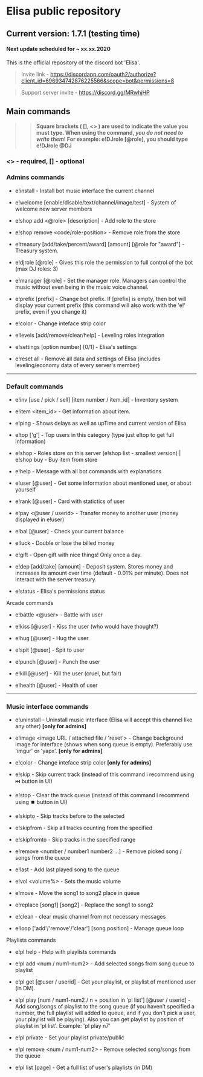 # Elisa public repository
## Current version: 1.7.1 (testing time)
#### Next update scheduled for ~ xx.xx.2020
This is the official repository of the discord bot 'Elisa'.

> Invite link - https://discordapp.com/oauth2/authorize?client_id=696934742876225566&scope=bot&permissions=8

> Support server invite - https://discord.gg/MRwhjHP

  ## Main commands
>> __Square brackets ( [], <> ) are used to indicate the value you must type. When using the command, *you do not need to write them*! For example: e!DJrole [@role], you should type e!DJrole @DJ__


### <> - required, [] - optional


### Admins commands

- e!install - Install bot music interface the current channel

- e!welcome [enable/disable/text/channel/image/test] - System of welcome new server members

- e!shop add <@role> <cost> [description] - Add role to the store

- e!shop remove <code/role-position> - Remove role from the store

- e!treasury [add/take/percent/award] [amount] [@role for "award"] - Treasury system.

- e!djrole [@role] - Gives this role the permission to full control of the bot (max DJ roles: 3)

- e!manager [@role] - Set the manager role. Managers can control the music without even being in the music voice channel.

- e!prefix [prefix] - Change bot prefix. If [prefix] is empty, then bot will display your current prefix (this command will also work with the 'e!' prefix, even if you change it)

- e!color <color name> - Change inteface strip color

- e!levels [add/remove/clear/help] - Leveling roles integration

- e!settings [option number] [0/1] - Elisa's settings

- e!reset all - Remove all data and settings of Elisa (includes leveling/economy data of every server's member)
***
### Default commands

- e!inv [use / pick / sell] [item number / item_id] - Inventory system

- e!item <item_id> - Get information about item.

- e!ping - Shows delays as well as upTime and current version of Elisa

- e!top ['g'] - Top users in this category (type just e!top to get full information)

- e!shop - Roles store on this server (e!shop list - smallest version)  |  e!shop buy <item code> - Buy item from store

- e!help - Message with all bot commands with explanations

- e!user [@user] - Get some information about mentioned user, or about yourself

- e!rank [@user] - Card with statictics of user

- e!pay <amount> <@user / userid> - Transfer money to another user (money displayed in e!user)

- e!bal [@user] - Check your current balance

- e!luck <amount> - Double or lose the billed money
  
- e!gift - Open gift with nice things! Only once a day.

- e!dep [add/take] [amount] - Deposit system. Stores money and increases its amount over time (default - 0.01% per minute). Does not interact with the server treasury.

- e!status - Elisa's permissions status

Arcade commands

- e!battle <@user> - Battle with user

- e!kiss [@user] - Kiss the user (who would have thought?)

- e!hug [@user] - Hug the user

- e!spit [@user] - Spit to user

- e!punch [@user] - Punch the user

- e!kill [@user] - Kill the user (cruel, but fair)

- e!health [@user] - Health of user
***
### Music interface commands

- e!uninstall - Uninstall music interface (Elisa will accept this channel like any other) **[only for admins]**

- e!image <image URL / attached file / 'reset'> - Change background image for interface (shows when song queue is empty). Preferably use 'imgur' or 'yapx'. **[only for admins]**

- e!color <color name> - Change inteface strip color **[only for admins]**

- e!skip - Skip current track (instead of this command i recommend using ⏭️ button in UI)

- e!stop - Clear the track queue (instead of this command i recommend using ⏹️ button in UI)

- e!skipto <number> - Skip tracks before to the selected
  
- e!skipfrom <number> - Skip all tracks counting from the specified
  
- e!skipfromto <number> - Skip tracks in the specified range

- e!remove <number / number1 number2 ...] - Remove picked song / songs from the queue

- e!last - Add last played song to the queue

- e!vol <volume%> - Sets the music volume

- e!move <song1> <song2> - Move the song1 to song2 place in queue

- e!replace [song1] [song2] - Replace the song1 to song2

- e!clean - clear music channel from not necessary messages

- e!loop ['add'/'remove'/'clear'] [song position] - Manage queue loop

Playlists commands

- e!pl help - Help with playlists commands

- e!pl add <num / num1-num2> - Add selected songs from song queue to playlist

- e!pl get [@user / userid] - Get your playlist, or playlist of mentioned user (in DM).

- e!pl play [num / num1-num2 / n + position in 'pl list'] [@user / userid] - Add song/songs of playlist to the song queue (if you haven’t specified a number, the full playlist will added to queue, and if you don't pick a user, your playlist will be playing). Also you can get playlist by position of playlist in 'pl list'. Example: 'pl play n7'

- e!pl private - Set your playlist private/public

- e!pl remove <num / num1-num2> - Remove selected song/songs from the queue

- e!pl list [page] - Get a full list of user's playlists (in DM)

